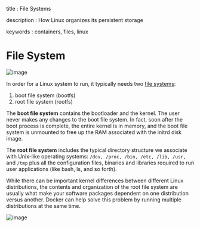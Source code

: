 title
:   File Systems

description
:   How Linux organizes its persistent storage

keywords
:   containers, files, linux

# File System

![image][]

In order for a Linux system to run, it typically needs two [file
systems][]:

1.  boot file system (bootfs)
2.  root file system (rootfs)

The **boot file system** contains the bootloader and the kernel. The
user never makes any changes to the boot file system. In fact, soon
after the boot process is complete, the entire kernel is in memory, and
the boot file system is unmounted to free up the RAM associated with the
initrd disk image.

The **root file system** includes the typical directory structure we
associate with Unix-like operating systems:
`/dev, /proc, /bin, /etc, /lib, /usr,` and `/tmp` plus all the
configuration files, binaries and libraries required to run user
applications (like bash, ls, and so forth).

While there can be important kernel differences between different Linux
distributions, the contents and organization of the root file system are
usually what make your software packages dependent on one distribution
versus another. Docker can help solve this problem by running multiple
distributions at the same time.

![image][1]

  [image]: images/docker-filesystems-generic.png
  [file systems]: http://en.wikipedia.org/wiki/Filesystem
  [1]: images/docker-filesystems-multiroot.png
